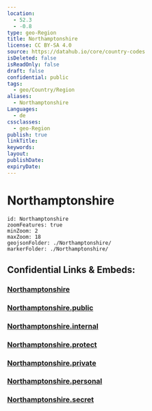 ```yaml
---
location:
  - 52.3
  - -0.8
type: geo-Region
title: Northamptonshire
license: CC BY-SA 4.0
source: https://datahub.io/core/country-codes
isDeleted: false
isReadOnly: false
draft: false
confidential: public
tags:
  - geo/Country/Region
aliases:
  - Northamptonshire
Languages:
  - de
cssclasses:
  - geo-Region
publish: true
linkTitle:
keywords:
layout:
publishDate:
expiryDate:
---
```


# Northamptonshire

```leaflet
id: Northamptonshire
zoomFeatures: true 
minZoom: 2 
maxZoom: 18
geojsonFolder: ./Northamptonshire/
markerFolder: ./Northamptonshire/
```


## Confidential Links & Embeds: 

### [Northamptonshire](/_Standards/Earth/Continent/Europe/Europe~North/UK/England/Regions~England/East_Midlands/Northamptonshire.md) 

### [Northamptonshire.public](/_public/Earth/Continent/Europe/Europe~North/UK/England/Regions~England/East_Midlands/Northamptonshire.public.md) 

### [Northamptonshire.internal](/_internal/Earth/Continent/Europe/Europe~North/UK/England/Regions~England/East_Midlands/Northamptonshire.internal.md) 

### [Northamptonshire.protect](/_protect/Earth/Continent/Europe/Europe~North/UK/England/Regions~England/East_Midlands/Northamptonshire.protect.md) 

### [Northamptonshire.private](/_private/Earth/Continent/Europe/Europe~North/UK/England/Regions~England/East_Midlands/Northamptonshire.private.md) 

### [Northamptonshire.personal](/_personal/Earth/Continent/Europe/Europe~North/UK/England/Regions~England/East_Midlands/Northamptonshire.personal.md) 

### [Northamptonshire.secret](/_secret/Earth/Continent/Europe/Europe~North/UK/England/Regions~England/East_Midlands/Northamptonshire.secret.md)

